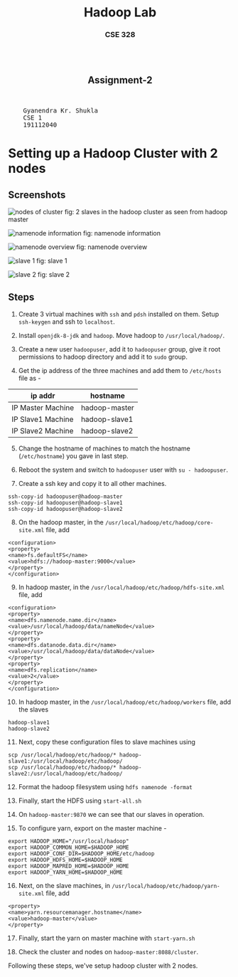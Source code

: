 <div>
    <center>
        <h1>
            Hadoop Lab
        </h1>
        <h3>
            CSE 328
        </h3>
    </center>
    <br>
    <br>
    <center>
        <h2>
            Assignment-2
        </h2>
        <br>
    </center>
</div>



<pre>
    Gyanendra Kr. Shukla
    CSE 1
    191112040
</pre>

# Setting up a Hadoop Cluster with 2 nodes


## Screenshots

![nodes of cluster](./nodesofcluster.png)
fig: 2 slaves in the hadoop cluster as seen from hadoop master

![namenode information](./slavelistonmaster.png)
fig: namenode information

![namenode overview](./mastersummary.png)
fig: namenode overview

![slave 1](./slave1.png)
fig: slave 1

![slave 2](./slave2.png)
fig: slave 2


## Steps
1. Create 3 virtual machines with `ssh` and `pdsh` installed on them. Setup `ssh-keygen` and ssh to `localhost`.

2. Install `openjdk-8-jdk` and `hadoop`. Move hadoop to `/usr/local/hadoop/`. 

3. Create a new user `hadoopuser`, add it to `hadoopuser` group, give it root permissions to hadoop directory and add it to `sudo` group.

4. Get the ip address of the three machines and add them to `/etc/hosts` file as - 

| ip addr | hostname |
----------|-----------
| IP Master Machine | hadoop-master |
| IP Slave1 Machine | hadoop-slave1 |
| IP Slave2 Machine | hadoop-slave2 |


5. Change the hostname of machines to match the hostname (`/etc/hostname`) you gave in last step.

6. Reboot the system and switch to `hadoopuser` user with `su - hadoopuser`.

7. Create a ssh key and copy it to all other machines.
```
ssh-copy-id hadoopuser@hadoop-master
ssh-copy-id hadoopuser@hadoop-slave1
ssh-copy-id hadoopuser@hadoop-slave2
```

8. On the hadoop master, in the `/usr/local/hadoop/etc/hadoop/core-site.xml` file, add 
```
<configuration>
<property>
<name>fs.defaultFS</name>
<value>hdfs://hadoop-master:9000</value>
</property>
</configuration>
```

9. In hadoop master, in the `/usr/local/hadoop/etc/hadoop/hdfs-site.xml` file, add
```
<configuration>
<property>
<name>dfs.namenode.name.dir</name><value>/usr/local/hadoop/data/nameNode</value>
</property>
<property>
<name>dfs.datanode.data.dir</name><value>/usr/local/hadoop/data/dataNode</value>
</property>
<property>
<name>dfs.replication</name>
<value>2</value>
</property>
</configuration>
```

10. In hadoop master, in the `/usr/local/hadoop/etc/hadoop/workers` file, add the slaves
```
hadoop-slave1
hadoop-slave2
```

11. Next, copy these configuration files to slave machines using 
```
scp /usr/local/hadoop/etc/hadoop/* hadoop-slave1:/usr/local/hadoop/etc/hadoop/
scp /usr/local/hadoop/etc/hadoop/* hadoop-slave2:/usr/local/hadoop/etc/hadoop/
```

12. Format the hadoop filesystem using `hdfs namenode -format`

13. Finally, start the HDFS using `start-all.sh`

14. On `hadoop-master:9870` we can see that our slaves in operation.

15. To configure yarn, export on the master machine - 
```
export HADOOP_HOME="/usr/local/hadoop"
export HADOOP_COMMON_HOME=$HADOOP_HOME
export HADOOP_CONF_DIR=$HADOOP_HOME/etc/hadoop
export HADOOP_HDFS_HOME=$HADOOP_HOME
export HADOOP_MAPRED_HOME=$HADOOP_HOME
export HADOOP_YARN_HOME=$HADOOP_HOME
```

16. Next, on the slave machines, in `/usr/local/hadoop/etc/hadoop/yarn-site.xml` file, add
```
<property>
<name>yarn.resourcemanager.hostname</name>
<value>hadoop-master</value>
</property>
```

17. Finally, start the yarn on master machine with `start-yarn.sh`

18. Check the cluster and nodes on `hadoop-master:8088/cluster`.

Following these steps, we've setup hadoop cluster with 2 nodes.
